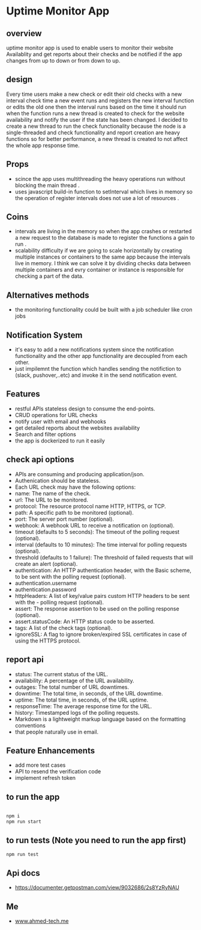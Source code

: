 # Uptime Monitor App
## overview

uptime monitor app is used to enable users to monitor their website Availablity and get reports about their checks and be notified if the app changes from up to down or from down to up.

## design
Every time users make a new check or edit their old checks with a new interval check time a new event runs and registers the new interval function or edits the old one then the interval runs based on the time it should run when the function runs a new thread is created to check for the website availability and notify the user if the state has been changed. I decided to create a new thread to run the check functionality because the node is a single-threaded and check functionality and report creation are heavy functions so for better performance, a new thread is created to not affect the whole app response time.

## Props 
- scince the app uses multithreading the heavy operations run without blocking the main thread .
- uses javascript build-in function to setInterval which lives in memory so the operation of register intervals does not use a lot of resources .
## Coins
- intervals are living in the memory so when the app crashes or restarted a new request to the database is made to register the functions a gain to run .
- scalability difficulty if we are going to scale horizontally by creating multiple instances or containers to the same app because the intervals live in memory. I think we can solve it by dividing checks data between multiple containers and evry container or instance is responsible for checking a part of the data.
## Alternatives methods
- the monitoring functionality could be built with a job scheduler like cron jobs
## Notification System
- it's easy to add a new notifications system since the notification functionality and the other app functionality are decoupled from each other. 
- just impilemnt the function which handles sending the notifiction to (slack, pushover,..etc) and invoke it in the send notification event.

## Features
- restful APIs stateless design to consume the end-points.
- CRUD operations for URL checks
- notify user with email and webhooks 
- get detailed reports about the websites availability
- Search and filter options
-  the app is dockerized to run it easily
 ## check api options
- APIs are consuming and producing application/json.
- Authenication should be stateless.
- Each URL check may have the following options:
- name: The name of the check.
- url: The URL to be monitored.
- protocol: The resource protocol name HTTP, HTTPS, or TCP.
- path: A specific path to be monitored (optional).
- port: The server port number (optional).
- webhook: A webhook URL to receive a notification on (optional).
- timeout (defaults to 5 seconds): The timeout of the polling request (optional).
- interval (defaults to 10 minutes): The time interval for polling requests (optional).
- threshold (defaults to 1 failure): The threshold of failed requests that will create an alert (optional).
- authentication: An HTTP authentication header, with the Basic scheme, to be sent with the polling request (optional).
- authentication.username
- authentication.password
- httpHeaders: A list of key/value pairs custom HTTP headers to be sent with the - polling request (optional).
- assert: The response assertion to be used on the polling response (optional).
- assert.statusCode: An HTTP status code to be asserted.
- tags: A list of the check tags (optional).
- ignoreSSL: A flag to ignore broken/expired SSL certificates in case of using the HTTPS protocol.
## report api
- status: The current status of the URL.
- availability: A percentage of the URL availability.
- outages: The total number of URL downtimes.
- downtime: The total time, in seconds, of the URL downtime.
- uptime: The total time, in seconds, of the URL uptime.
- responseTime: The average response time for the URL.
- history: Timestamped logs of the polling requests.
- Markdown is a lightweight markup language based on the formatting conventions
- that people naturally use in email.

## Feature Enhancements
- add more test cases 
- API to resend the verification code
- implement refresh token

## to run the app
```sh

npm i
npm run start
```

## to run tests (Note you need to run the app first)

```sh
npm run test
```

## Api docs
 - https://documenter.getpostman.com/view/9032686/2s8YzRyNAU

## Me
- www.ahmed-tech.me
